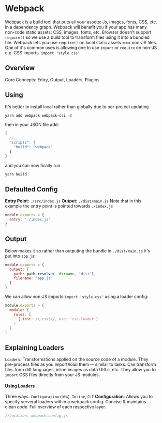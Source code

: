 # Webpack 

Webpack is a build tool that puts all your assets: 
Js, images, fonts, CSS, etc. in a dependency graph. 
Webpack will benefit you if your app has many non-code static 
assets: CSS, images, fonts, etc. 
Browser doesn't support `require()` so we use a build tool to 
transform files using it into a bundled file. 
Webpack lets you use `require()` on local static assets === 
non-JS files. 
One of it's common uses is allowing one to use `import` or `require`
on non-JS e.g. CSS imports. `import 'style.css'`

## Overview 
Core Concepts: Entry, Output, Loaders, Plugins 

## Using 
It's better to install local rather than globally due to 
per-project updating 
```bash
yarn add webpack webpack-cli -D
```
then in your JSON file add: 
```js
{
  //... 
  "scripts": {
    "build": "webpack"
  }
}
```
and you can now finally run 
```bash 
yarn build 
```

## Defaulted Config 
**Entry Point**: `./src/index.js`
**Output**: `./dist/main.js`
Note that in this example the entry point is pointed towards 
`./index.js`
```js
module.exports = {
  entry: './index.js'
}
```


## Output 
Below makes it so rather than outputing the bundle in 
`./dist/main.js` it's put into `app.js`: 

```js
module.exports = {
  output: {
    path: path.resolve(__dirname, 'dist'), 
    filename: 'app.js'
  }
}
```

We can allow non-JS imports `import 'style.css'` using a loader config: 
```js
module.exports = {
  module: {
    rules: [
      { test: /\.css$\/, use: 'css-loader'}
    ]
  }
}
```


## Explaining Loaders
`Loaders`: 
Transformations applied on the source code of a module. 
They pre-process files as you import/load them -- similar to tasks. 
Can transform files from diff languages, inline images as data URLs, etc. 
They allow you to `import` CSS files directly from your JS modules. 

#### Using Loaders 
Three ways: `Configuration` (rec), `Inline`, `CLI`
**Configuration**: 
Allows you to specify serveral loaders within a webpack config. 
Concise & maintains clean code. 
Full overview of each respective layer.
```js
//Location: webpack.config.js
```